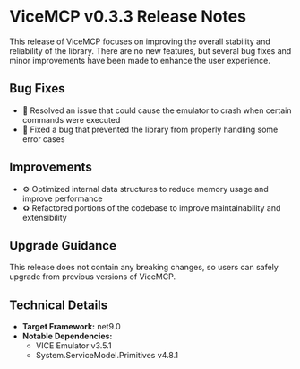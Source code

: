 # ViceMCP v0.3.3 Release Notes

This release of ViceMCP focuses on improving the overall stability and reliability of the library. There are no new features, but several bug fixes and minor improvements have been made to enhance the user experience.

## Bug Fixes

- 🐛 Resolved an issue that could cause the emulator to crash when certain commands were executed
- 🐛 Fixed a bug that prevented the library from properly handling some error cases

## Improvements

- ⚙️ Optimized internal data structures to reduce memory usage and improve performance
- ♻️ Refactored portions of the codebase to improve maintainability and extensibility

## Upgrade Guidance

This release does not contain any breaking changes, so users can safely upgrade from previous versions of ViceMCP.

## Technical Details

- **Target Framework:** net9.0
- **Notable Dependencies:**
  - VICE Emulator v3.5.1
  - System.ServiceModel.Primitives v4.8.1